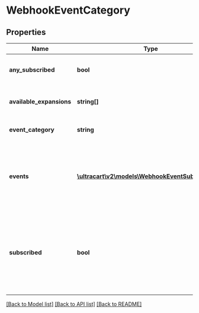 # WebhookEventCategory

## Properties
Name | Type | Description | Notes
------------ | ------------- | ------------- | -------------
**any_subscribed** | **bool** | True if any events are subscribed to. | [optional] 
**available_expansions** | **string[]** | Array of available expansion constants | [optional] 
**event_category** | **string** | Name of the event category | [optional] 
**events** | [**\ultracart\v2\models\WebhookEventSubscription[]**](WebhookEventSubscription.md) | The events within the category.  Individual subscription flags contained within the child object. | [optional] 
**subscribed** | **bool** | True if all the events within this category are subscribed.  This is a convenience flag to make user interfaces easier. | [optional] 

[[Back to Model list]](../README.md#documentation-for-models) [[Back to API list]](../README.md#documentation-for-api-endpoints) [[Back to README]](../README.md)


